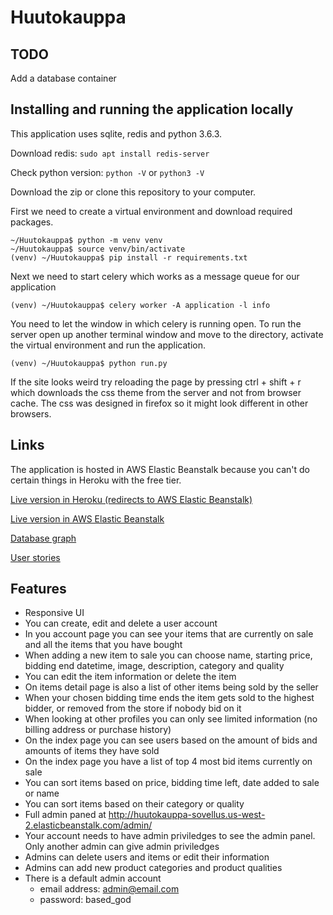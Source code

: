 # Huutokauppa

## TODO
Add a database container

## Installing and running the application locally

This application uses sqlite, redis and python 3.6.3.

Download redis: `sudo apt install redis-server`

Check python version: `python -V` or `python3 -V`

Download the zip or clone this repository to your computer.

First we need to create a virtual environment and download required packages.

```
~/Huutokauppa$ python -m venv venv
~/Huutokauppa$ source venv/bin/activate
(venv) ~/Huutokauppa$ pip install -r requirements.txt
```

Next we need to start celery which works as a message queue for our application

`(venv) ~/Huutokauppa$ celery worker -A application -l info`

You need to let the window in which celery is running open. To run the server open up another terminal window and move to the directory, activate the virtual environment and run the application.

`(venv) ~/Huutokauppa$ python run.py`

If the site looks weird try reloading the page by pressing ctrl + shift + r which downloads the css theme from the server and not from browser cache. The css was designed in firefox so it might look different in other browsers.

## Links

The application is hosted in AWS Elastic Beanstalk because you can't do certain things in Heroku with the free tier.

[Live version in Heroku (redirects to AWS Elastic Beanstalk)](http://huutokauppa-sovellus.herokuapp.com/)

[Live version in AWS Elastic Beanstalk](http://huutokauppa-sovellus.us-west-2.elasticbeanstalk.com/)

[Database graph](https://raw.githubusercontent.com/laurivaananen/Huutokauppa/master/documentation/kaavio_uusi.jpg)

[User stories](https://github.com/laurivaananen/Huutokauppa/blob/master/documentation/userstories.md)

## Features

* Responsive UI
* You can create, edit and delete a user account
* In you account page you can see your items that are currently on sale and all the items that you have bought
* When adding a new item to sale you can choose name, starting price, bidding end datetime, image, description, category and quality
* You can edit the item information or delete the item
* On items detail page is also a list of other items being sold by the seller
* When your chosen bidding time ends the item gets sold to the highest bidder, or removed from the store if nobody bid on it
* When looking at other profiles you can only see limited information (no billing address or purchase history)
* On the index page you can see users based on the amount of bids and amounts of items they have sold
* On the index page you have a list of top 4 most bid items currently on sale
* You can sort items based on price, bidding time left, date added to sale or name
* You can sort items based on their category or quality
* Full admin paned at http://huutokauppa-sovellus.us-west-2.elasticbeanstalk.com/admin/
* Your account needs to have admin priviledges to see the admin panel. Only another admin can give admin priviledges
* Admins can delete users and items or edit their information
* Admins can add new product categories and product qualities
* There is a default admin account
  * email address: admin@email.com
  * password: based_god
